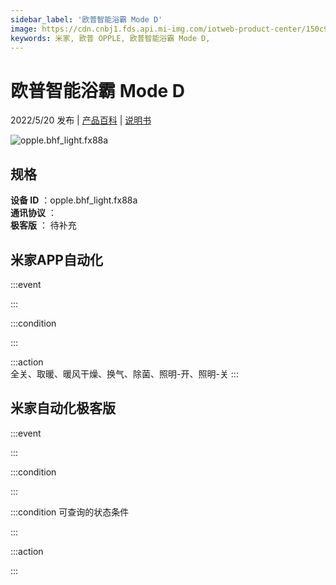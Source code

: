 ```yaml
---
sidebar_label: '欧普智能浴霸 Mode D'
image: https://cdn.cnbj1.fds.api.mi-img.com/iotweb-product-center/150c955fde96669071730fb758671200_1646722254538.png?GalaxyAccessKeyId=AKVGLQWBOVIRQ3XLEW&Expires=9223372036854775807&Signature=Anzdc2W33UMkCjqkoxPn2nU2Fks=
keywords: 米家, 欧普 OPPLE, 欧普智能浴霸 Mode D, 
---
```

# 欧普智能浴霸 Mode D

2022/5/20 发布 | [产品百科](https://home.mi.com/webapp/content/baike/product/index.html?model=opple.bhf_light.fx88a/) | [说明书](https://home.mi.com/views/introduction.html?model=opple.bhf_light.fx88a&region=cn)

![opple.bhf_light.fx88a](https://cdn.cnbj1.fds.api.mi-img.com/iotweb-product-center/150c955fde96669071730fb758671200_1646722254538.png?GalaxyAccessKeyId=AKVGLQWBOVIRQ3XLEW&Expires=9223372036854775807&Signature=Anzdc2W33UMkCjqkoxPn2nU2Fks=)

## 规格  
> 
**设备 ID** ：opple.bhf_light.fx88a  
**通讯协议** ：  
**极客版**  ： 待补充 


## 米家APP自动化  

:::event  

:::

:::condition  

:::

:::action   
全关、取暖、暖风干燥、换气、除菌、照明-开、照明-关
:::

## 米家自动化极客版  

:::event  

:::

:::condition  

:::

:::condition 可查询的状态条件  

:::

:::action  

:::

        
